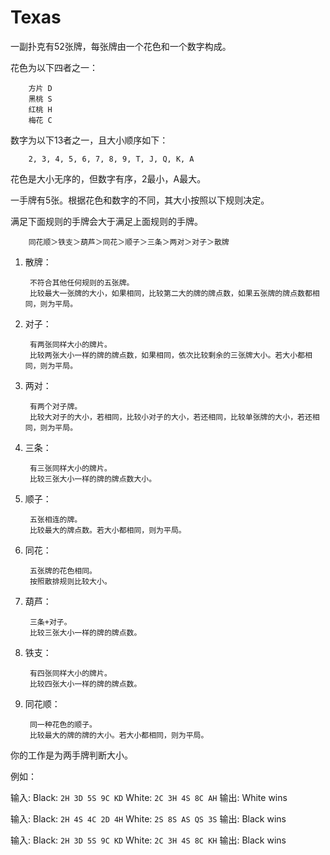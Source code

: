 # Texas

一副扑克有52张牌，每张牌由一个花色和一个数字构成。  

花色为以下四者之一：  
        
        方片 D 
        黑桃 S
        红桃 H
        梅花 C

数字为以下13者之一，且大小顺序如下：

        2, 3, 4, 5, 6, 7, 8, 9, T, J, Q, K, A

花色是大小无序的，但数字有序，2最小，A最大。

一手牌有5张。根据花色和数字的不同，其大小按照以下规则决定。

满足下面规则的手牌会大于满足上面规则的手牌。

        同花顺＞铁支＞葫芦＞同花＞顺子＞三条＞两对＞对子＞散牌

1. 散牌：

        不符合其他任何规则的五张牌。
        比较最大一张牌的大小，如果相同，比较第二大的牌的牌点数，如果五张牌的牌点数都相同，则为平局。

1. 对子：
        
        有两张同样大小的牌片。
        比较两张大小一样的牌的牌点数，如果相同，依次比较剩余的三张牌大小。若大小都相同，则为平局。

1. 两对：
        
        有两个对子牌。
        比较大对子的大小，若相同，比较小对子的大小，若还相同，比较单张牌的大小，若还相同，则为平局。

1. 三条：
        
        有三张同样大小的牌片。
        比较三张大小一样的牌的牌点数大小。

1. 顺子：
        
        五张相连的牌。
        比较最大的牌点数。若大小都相同，则为平局。

1. 同花：
        
        五张牌的花色相同。
        按照散排规则比较大小。

1. 葫芦：
        
        三条+对子。
        比较三张大小一样的牌的牌点数。

1. 铁支：
        
        有四张同样大小的牌片。
        比较四张大小一样的牌的牌点数。

1. 同花顺：
        
        同一种花色的顺子。
        比较最大的牌的牌的大小。若大小都相同，则为平局。
        

你的工作是为两手牌判断大小。

例如：

输入: 
Black: `2H 3D 5S 9C KD` White: `2C 3H 4S 8C AH`
输出: 
White wins

输入: 
Black: `2H 4S 4C 2D 4H` White: `2S 8S AS QS 3S`
输出: 
Black wins

输入: 
Black: `2H 3D 5S 9C KD` White: `2C 3H 4S 8C KH`
输出: 
Black wins

